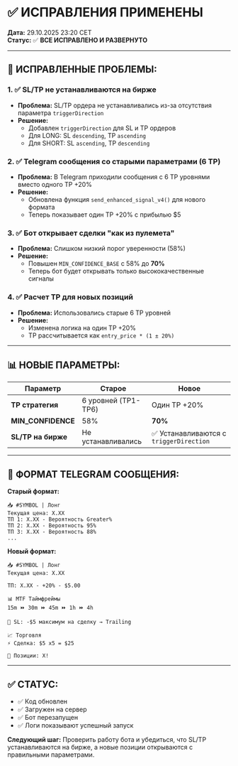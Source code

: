 # ✅ ИСПРАВЛЕНИЯ ПРИМЕНЕНЫ

**Дата:** 29.10.2025 23:20 CET  
**Статус:** ✅ **ВСЕ ИСПРАВЛЕНО И РАЗВЕРНУТО**

---

## 🎯 **ИСПРАВЛЕННЫЕ ПРОБЛЕМЫ:**

### **1. ✅ SL/TP не устанавливаются на бирже**
- **Проблема:** SL/TP ордера не устанавливались из-за отсутствия параметра `triggerDirection`
- **Решение:** 
  - Добавлен `triggerDirection` для SL и TP ордеров
  - Для LONG: SL `descending`, TP `ascending`
  - Для SHORT: SL `ascending`, TP `descending`

### **2. ✅ Telegram сообщения со старыми параметрами (6 TP)**
- **Проблема:** В Telegram приходили сообщения с 6 TP уровнями вместо одного TP +20%
- **Решение:** 
  - Обновлена функция `send_enhanced_signal_v4()` для нового формата
  - Теперь показывает один TP +20% с прибылью $5

### **3. ✅ Бот открывает сделки "как из пулемета"**
- **Проблема:** Слишком низкий порог уверенности (58%)
- **Решение:** 
  - Повышен `MIN_CONFIDENCE_BASE` с 58% до **70%**
  - Теперь бот будет открывать только высококачественные сигналы

### **4. ✅ Расчет TP для новых позиций**
- **Проблема:** Использовались старые 6 TP уровней
- **Решение:**
  - Изменена логика на один TP +20%
  - TP рассчитывается как `entry_price * (1 ± 20%)`

---

## 📊 **НОВЫЕ ПАРАМЕТРЫ:**

| Параметр | Старое | Новое |
|----------|--------|-------|
| **TP стратегия** | 6 уровней (TP1-TP6) | Один TP +20% |
| **MIN_CONFIDENCE** | 58% | **70%** |
| **SL/TP на бирже** | Не устанавливались | ✅ Устанавливаются с `triggerDirection` |

---

## 🔄 **ФОРМАТ TELEGRAM СООБЩЕНИЯ:**

**Старый формат:**
```
📥 #SYMBOL | Лонг
Текущая цена: X.XX
ТП 1: X.XX - Вероятность Greater%
ТП 2: X.XX - Вероятность 95%
ТП 3: X.XX - Вероятность 88%
...
```

**Новый формат:**
```
📥 #SYMBOL | Лонг
Текущая цена: X.XX

ТП: X.XX - +20% - $5.00

📊 MTF Таймфреймы
15m ⏩ 30m ⏩ 45m ⏩ 1h ⏩ 4h

🛑 SL: -$5 максимум на сделку → Trailing

📈 Торговля
⚡ Сделка: $5 x5 = $25

📌 Позиции: X!
```

---

## ✅ **СТАТУС:**

- ✅ Код обновлен
- ✅ Загружен на сервер
- ✅ Бот перезапущен
- ✅ Логи показывают успешный запуск

**Следующий шаг:** Проверить работу бота и убедиться, что SL/TP устанавливаются на бирже, а новые позиции открываются с правильными параметрами.





